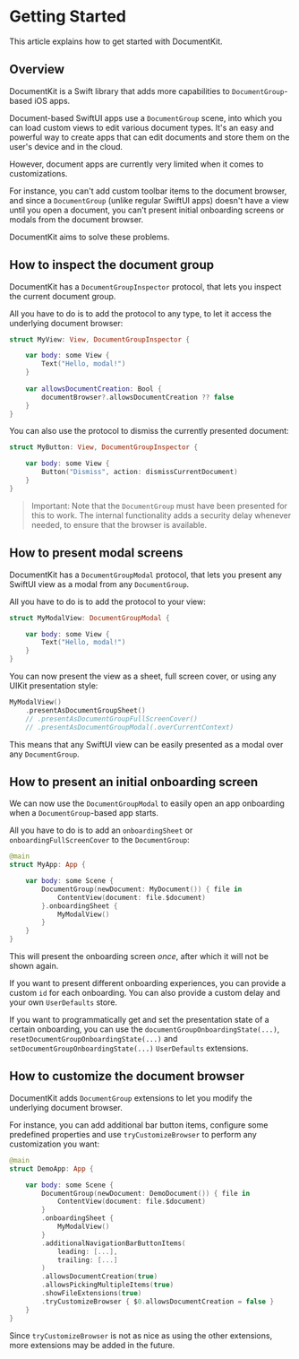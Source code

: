 # Getting Started

This article explains how to get started with DocumentKit.


## Overview

DocumentKit is a Swift library that adds more capabilities to `DocumentGroup`-based iOS apps.

Document-based SwiftUI apps use a `DocumentGroup` scene, into which you can load custom views to edit various document types. It's an easy and powerful way to create apps that can edit documents and store them on the user's device and in the cloud.

However, document apps are currently very limited when it comes to customizations. 

For instance, you can't add custom toolbar items to the document browser, and since a `DocumentGroup` (unlike regular SwiftUI apps) doesn't have a view until you open a document, you can't present initial onboarding screens or modals from the document browser.  

DocumentKit aims to solve these problems.



## How to inspect the document group

DocumentKit has a ``DocumentGroupInspector`` protocol, that lets you inspect the current document group.

All you have to do is to add the protocol to any type, to let it access the underlying document browser:

```swift
struct MyView: View, DocumentGroupInspector {

    var body: some View {
        Text("Hello, modal!")
    }
    
    var allowsDocumentCreation: Bool {
        documentBrowser?.allowsDocumentCreation ?? false
    }
}
```

You can also use the protocol to dismiss the currently presented document:

```swift
struct MyButton: View, DocumentGroupInspector {

    var body: some View {
        Button("Dismiss", action: dismissCurrentDocument)
    }
}
```

> Important: Note that the `DocumentGroup` must have been presented for this to work. The internal functionality adds a security delay whenever needed, to ensure that the browser is available.



## How to present modal screens

DocumentKit has a ``DocumentGroupModal`` protocol, that lets you present any SwiftUI view as a modal from any `DocumentGroup`. 

All you have to do is to add the protocol to your view:

```swift
struct MyModalView: DocumentGroupModal {

    var body: some View {
        Text("Hello, modal!")
    }
}
```

You can now present the view as a sheet, full screen cover, or using any UIKit presentation style:

```swift
MyModalView()
    .presentAsDocumentGroupSheet()
    // .presentAsDocumentGroupFullScreenCover()
    // .presentAsDocumentGroupModal(.overCurrentContext)
```

This means that any SwiftUI view can be easily presented as a modal over any `DocumentGroup`.



## How to present an initial onboarding screen

We can now use the `DocumentGroupModal` to easily open an app onboarding when a `DocumentGroup`-based app starts.

All you have to do is to add an `onboardingSheet` or `onboardingFullScreenCover` to the `DocumentGroup`:

```swift
@main
struct MyApp: App {

    var body: some Scene {
        DocumentGroup(newDocument: MyDocument()) { file in
            ContentView(document: file.$document)
        }.onboardingSheet {
            MyModalView()
        }
    }
}
```

This will present the onboarding screen *once*, after which it will not be shown again.

If you want to present different onboarding experiences, you can provide a custom `id` for each onboarding. You can also provide a custom delay and your own `UserDefaults` store.

If you want to programmatically get and set the presentation state of a certain onboarding, you can use the `documentGroupOnboardingState(...)`, `resetDocumentGroupOnboardingState(...)` and `setDocumentGroupOnboardingState(...)` `UserDefaults` extensions.



## How to customize the document browser

DocumentKit adds `DocumentGroup` extensions to let you modify the underlying document browser.

For instance, you can add additional bar button items, configure some predefined properties and use `tryCustomizeBrowser` to perform any customization you want:

```swift
@main
struct DemoApp: App {

    var body: some Scene {
        DocumentGroup(newDocument: DemoDocument()) { file in
            ContentView(document: file.$document)
        }
        .onboardingSheet {
            MyModalView()
        }
        .additionalNavigationBarButtonItems(
            leading: [...],
            trailing: [...]
        )
        .allowsDocumentCreation(true)
        .allowsPickingMultipleItems(true)
        .showFileExtensions(true)
        .tryCustomizeBrowser { $0.allowsDocumentCreation = false }
    }
}
```

Since `tryCustomizeBrowser` is not as nice as using the other extensions, more extensions may be added in the future.  
